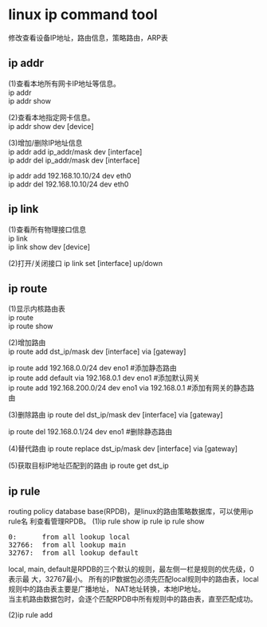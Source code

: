 # linux ip command tool  
修改查看设备IP地址，路由信息，策略路由，ARP表  
  
## ip addr  
(1)查看本地所有网卡IP地址等信息。  
ip addr  
ip addr show  
  
(2)查看本地指定网卡信息。  
ip addr	show dev [device]  
  
(3)增加/删除IP地址信息  
ip addr add ip_addr/mask dev [interface]    
ip addr del ip_addr/mask dev [interface]    
  
ip addr add 192.168.10.10/24 dev eth0    
ip addr del 192.168.10.10/24 dev eth0    
  
## ip link  
(1)查看所有物理接口信息  
ip link  
ip link show dev [device]  

(2)打开/关闭接口
ip link set [interface] up/down
  
## ip route  
(1)显示内核路由表  
ip route   
ip route show  
  
(2)增加路由  
ip route add dst_ip/mask dev [interface] via [gateway]  
  
ip route add 192.168.0.0/24 dev eno1   #添加静态路由  
ip route add default via 192.168.0.1 dev eno1   #添加默认网关  
ip route add 192.168.200.0/24 dev eno1 via 192.168.0.1  #添加有网关的静态路由  

(3)删除路由
ip route del dst_ip/mask dev [interface] via [gateway]

ip route del 192.168.0.1/24 dev eno1 #删除静态路由

(4)替代路由
ip route replace dst_ip/mask dev [interface] via [gateway]

(5)获取目标IP地址匹配到的路由
ip route get dst_ip

## ip rule
routing policy database base(RPDB)，是linux的路由策略数据库，可以使用ip rule名
利查看管理RPDB。
(1)ip rule show
ip rule 
ip rule show 
<pre>
0:	    from all lookup local 
32766:	from all lookup main 
32767:	from all lookup default
</pre>
local, main, default是RPDB的三个默认的规则，最左侧一栏是规则的优先级，0表示最
大，32767最小。
所有的IP数据包必须先匹配local规则中的路由表，local规则中的路由表主要是广播地址，
NAT地址转换，本地IP地址。  
当主机路由数据包时，会逐个匹配RPDB中所有规则中的路由表，直至匹配成功。  

(2)ip rule add
